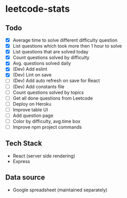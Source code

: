 # leetcode-stats

## Todo
- [x] Average time to solve different difficulty question
- [x] List questions which took more then 1 hour to solve
- [x] List questions that are solved today
- [x] Count questions solved by difficulty
- [x] Avg. questions solved daily
- [x] (Dev) Add eslint
- [x] (Dev) Lint on save
- [ ] (Dev) Add auto refresh on save for React
- [ ] (Dev) Add constants file
- [ ] Count questions solved by topics
- [ ] Get all done questions from Leetcode
- [ ] Deploy on Heroku
- [ ] Improve table UI
- [ ] Add question page
- [ ] Color by difficulty, avg.time box
- [ ] Improve npm project commands

## Tech Stack
- React (server side rendering)
- Express

## Data source
- Google spreadsheet (maintained separately)
